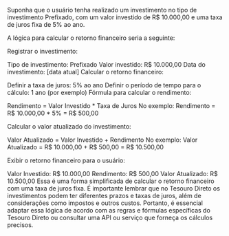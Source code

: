 Suponha que o usuário tenha realizado um investimento no tipo de investimento Prefixado, com um valor investido de R$ 10.000,00 e uma taxa de juros fixa de 5% ao ano.

A lógica para calcular o retorno financeiro seria a seguinte:

Registrar o investimento:

Tipo de investimento: Prefixado
Valor investido: R$ 10.000,00
Data do investimento: [data atual]
Calcular o retorno financeiro:

Definir a taxa de juros: 5% ao ano
Definir o período de tempo para o cálculo: 1 ano (por exemplo)
Fórmula para calcular o rendimento:

Rendimento = Valor Investido * Taxa de Juros
No exemplo:
Rendimento = R$ 10.000,00 * 5% = R$ 500,00

Calcular o valor atualizado do investimento:

Valor Atualizado = Valor Investido + Rendimento
No exemplo:
Valor Atualizado = R$ 10.000,00 + R$ 500,00 = R$ 10.500,00

Exibir o retorno financeiro para o usuário:

Valor Investido: R$ 10.000,00
Rendimento: R$ 500,00
Valor Atualizado: R$ 10.500,00
Essa é uma forma simplificada de calcular o retorno financeiro com uma taxa de juros fixa. É importante lembrar que no Tesouro Direto os investimentos podem ter diferentes prazos e taxas de juros, além de considerações como impostos e outros custos. Portanto, é essencial adaptar essa lógica de acordo com as regras e fórmulas específicas do Tesouro Direto ou consultar uma API ou serviço que forneça os cálculos precisos.